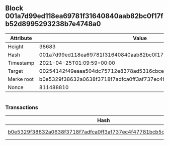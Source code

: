 ## Block 001a7d99ed118ea69781f31640840aab82bc0f17fb52d8995293238b7e4748a0

Attribute | Value
--- | ---
Height | 38683
Hash | 001a7d99ed118ea69781f31640840aab82bc0f17fb52d8995293238b7e4748a0
Timestamp | 2021-04-25T01:09:59+00:00
Target | 00254142f49eaaa504dc75712e8378ad5316cbcead634704b3734b6271167cc4
Merke root | b0e5329f38632a0638f3718f7adfca0ff3af737ec4f47781bcb5c2dbd20d634e
Nonce | 811488810

```

```

### Transactions

Hash | Amount
--- | ---
[b0e5329f38632a0638f3718f7adfca0ff3af737ec4f47781bcb5c2dbd20d634e](b0e5329f38632a0638f3718f7adfca0ff3af737ec4f47781bcb5c2dbd20d634e.md) | 10.00000000 SKEPTI 
